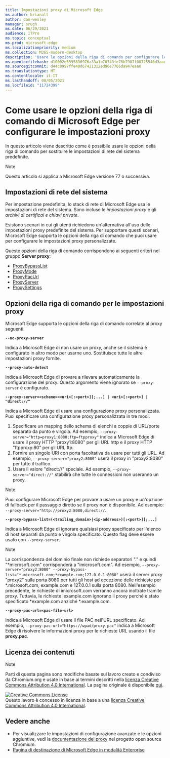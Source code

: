 ```yaml
---
title: Impostazioni proxy di Microsoft Edge
ms.author: brianalt
author: dan-wesley
manager: srugh
ms.date: 06/29/2021
audience: ITPro
ms.topic: conceptual
ms.prod: microsoft-edge
ms.localizationpriority: medium
ms.collection: M365-modern-desktop
description: 'Usare le opzioni della riga di comando per configurare le impostazioni proxy '
ms.openlocfilehash: d10002e5595836976a33a1b70743fe78b7987f00725546d3aae9c241d661c6eb
ms.sourcegitcommit: d44c0997ffe40d67421312ed96e7766da947eaa0
ms.translationtype: MT
ms.contentlocale: it-IT
ms.lasthandoff: 08/05/2021
ms.locfileid: "11724399"
---
```

# <a name="how-to-use-microsoft-edge-command-line-options-to-configure-proxy-settings"></a>Come usare le opzioni della riga di comando di Microsoft Edge per configurare le impostazioni proxy

In questo articolo viene descritto come è possibile usare le opzioni della riga di comando per sostituire le impostazioni di rete del sistema predefinite.

>[!NOTE]
>Questo articolo si applica a Microsoft Edge versione 77 o successiva.

## <a name="system-network-settings"></a>Impostazioni di rete del sistema

Per impostazione predefinita, lo stack di rete di Microsoft Edge usa le impostazioni di rete del sistema. Sono incluse le *impostazioni proxy* e gli *archivi di certificai e chiavi private*.

Esistono scenari in cui gli utenti richiedono un'alternativa all'uso delle impostazioni proxy predefinite del sistema. Per supportare questi scenari, Microsoft Edge supporta le opzioni della riga di comando che puoi usare per configurare le impostazioni proxy personalizzate.

Queste opzioni della riga di comando corrispondono ai seguenti criteri nel gruppo **Server proxy**:

- [ProxyBypassList](./microsoft-edge-policies.md#proxybypasslist)
- [ProxyMode](./microsoft-edge-policies.md#proxymode)
- [ProxyPacUrl](./microsoft-edge-policies.md#proxypacurl)
- [ProxyServer](./microsoft-edge-policies.md#proxyserver)
- [ProxySettings](./microsoft-edge-policies.md#proxysettings)

## <a name="command-line-options-for-proxy-settings"></a>Opzioni della riga di comando per le impostazioni proxy

Microsoft Edge supporta le opzioni della riga di comando correlate al proxy seguenti.

 **`--no-proxy-server`**
 
Indica a Microsoft Edge di non usare un proxy, anche se il sistema è configurato in altro modo per usarne uno. Sostituisce tutte le altre impostazioni proxy fornite.

**`--proxy-auto-detect`**

Indica a Microsoft Edge di provare a rilevare automaticamente la configurazione del proxy. Questo argomento viene ignorato se `--proxy-server` è configurato.

**`--proxy-server=<scheme>=<uri>[:<port>][;...] | <uri>[:<port>] | "direct://"`**

Indica a Microsoft Edge di usare una configurazione proxy personalizzata. Puoi specificare una configurazione proxy personalizzata in tre modi.

1. Specificare un mapping dello schema di elenchi a coppie di URL/porte separato da punto e virgola. Ad esempio, `--proxy-server="http=proxy1:8080;ftp=ftpproxy"` indica a Microsoft Edge di usare il proxy HTTP "proxy1:8080" per gli URL http e il proxy HTTP "ftpproxy:80" per gli URL ftp.
2. Fornire un singolo URI con porta facoltativa da usare per tutti gli URL. Ad esempio, `--proxy-server="proxy2:8080"` userà il proxy in "proxy2:8080" per tutto il traffico.
3. Usare il valore "direct://" speciale. Ad esempio, `--proxy-server="direct://"` stabilirà che tutte le connessioni non useranno un proxy. 

>[!NOTE]
>Puoi configurare Microsoft Edge per provare a usare un proxy e un'opzione di fallback per il passaggio diretto se il proxy non è disponibile. Ad esempio: `--proxy-server="http://proxy2:8080,direct://`.

**`--proxy-bypass-list=(<trailing_domain>|<ip-address>)[:<port>][;...]`**

Indica a Microsoft Edge di ignorare qualsiasi proxy specificato per l'elenco di host separati da punto e virgola specificato. Questo flag deve essere usato con `--proxy-server`.

>[!NOTE]
>La corrispondenza del dominio finale non richiede separatori "." e quindi "\*microsoft.com" corrisponderà a "imicrosoft.com". Ad esempio, `--proxy-server="proxy2:8080" --proxy-bypass-list="*.microsoft.com;*example.com;127.0.0.1:8080"` userà il server proxy "proxy2" sulla porta 8080 per tutti gli host ad eccezione delle richieste per \*.microsoft.com, example.com e 127.0.0.1 sulla porta 8080. Nell'esempio precedente, le richieste di imicrosoft.com verranno ancora inoltrate tramite proxy. Tuttavia, le richieste iexample.com ignorano il proxy perché è stato specificato \*example.com anziché \*.example.com.

**`--proxy-pac-url=<pac-file-url>`**

Indica a Microsoft Edge di usare il file PAC nell'URL specificato. Ad esempio, `--proxy-pac-url="https://wpad/proxy.pac"` indica a Microsoft Edge di risolvere le informazioni proxy per le richieste URL usando il file **proxy.pac**.

## <a name="content-license"></a>Licenza dei contenuti

> [!NOTE]
> Parti di questa pagina sono modifiche basate sul lavoro creato e condiviso da Chromium.org e usate in base ai termini descritti nella [licenza Creative Commons Attribution 4.0 International](http://creativecommons.org/licenses/by/4.0/). La pagina originale è disponibile [qui](https://www.chromium.org/developers/design-documents/network-settings#TOC-Command-line-options-for-proxy-sett).
  
<a rel="license" href="http://creativecommons.org/licenses/by/4.0/"><img alt="Creative Commons License" style="border-width:0" src="https://i.creativecommons.org/l/by/4.0/88x31.png" /></a><br />Questo lavoro è concesso in licenza in base a una <a rel="license" href="http://creativecommons.org/licenses/by/4.0/">licenza Creative Commons Attribution 4.0 International</a>.

## <a name="see-also"></a>Vedere anche

- Per visualizzare le impostazioni di configurazione avanzate e le opzioni aggiuntive, vedi la [documentazione del proxy](https://chromium.googlesource.com/chromium/src/+/HEAD/net/docs/proxy.md) nel progetto open source Chromium.
- [Pagina di destinazione di Microsoft Edge in modalità Enterprise](https://aka.ms/EdgeEnterprise)